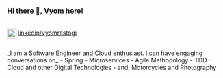 ### Hi there 👋, Vyom [here!](https://vyomrastogi.github.io)

<br/><a href="https://www.linkedin.com/in/vyomrastogi/"><img align="left" alt="Vyom Rastogi" width="22px" src="https://cdn.jsdelivr.net/npm/simple-icons@v3/icons/linkedin.svg" />linkedin/vyomrastogi</a>

<br/>
_I am a Software Engineer and Cloud enthusiast. I can have engaging conversations on_
- Spring 
- Microservices 
- Agile Methodology 
- TDD 
- Cloud and other Digital Technologies
- and,  Motorcycles and Photography

<!--
**vyomrastogi/vyomrastogi** is a ✨ _special_ ✨ repository because its `README.md` (this file) appears on your GitHub profile.

Here are some ideas to get you started:

- 🔭 I’m currently working on ...
- 🌱 I’m currently learning ...
- 👯 I’m looking to collaborate on ...
- 🤔 I’m looking for help with ...
- 💬 Ask me about ...
- 📫 How to reach me: ...
- 😄 Pronouns: ...
- ⚡ Fun fact: ...
-->
